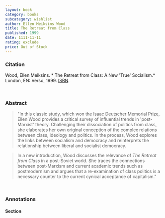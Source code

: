 ```yaml
---
layout: book
category: books
subcategory: wishlist
author: Ellen Meiksins Wood
title: The Retreat from Class
published: 1999
date: 1111-11-11
rating: exclude
price: Out of Stock
---
```


### Citation

Wood, Ellen Meiksins. * The Retreat from Class: A New 'True' Socialism.* London, EN: Verso, 1999. [ISBN](https://www.versobooks.com/en-ca/products/1180-the-retreat-from-class).

<br>

### Abstract

> "In this classic study, which won the Isaac Deutscher Memorial Prize, Ellen Wood provides a critical survey of influential trends in 'post-Marxist' theory. Challenging their dissociation of politics from class, she elaborates her own original conception of the complex relations between class, ideology and politics. In the process, Wood explores the links between socialism and democracy and reinterprets the relationship between liberal and socialist democracy.

> In a new introduction, Wood discusses the relevance of *The Retreat from Class* in a post-Soviet world. She traces the connections between post-Marxism and current academic trends such as postmodernism and argues that a re-examination of class politics is a necessary counter to the current cynical acceptance of capitalism."

<br>

### Annotations

#### Section

<br>
